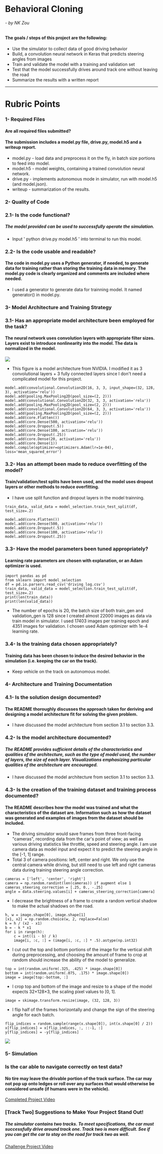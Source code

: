 # Behavioral Cloning
###### - by NK Zou
  
#### The goals / steps of this project are the following:  
* Use the simulator to collect data of good driving behavior  
* Build, a convolution neural network in Keras that predicts steering angles from images  
* Train and validate the model with a training and validation set  
* Test that the model successfully drives around track one without leaving the road  
* Summarize the results with a written report  
  
---
  
# Rubric Points

### 1- Required Files 
#### Are all required files submitted?
#### The submission includes a model.py file, drive.py, model.h5 and a writeup report.
  
* model.py - load data and preprocess it on the fly, in batch size portions to feed into model.  
* model.h5 - model weights, containing a trained convolution neural network.  
* drive.py - implements autonomous mode in simulator, run with model.h5 (and model.json).
* writeup - summarization of the results.

### 2- Quality of Code  
### 2.1- Is the code functional?
##### The model provided can be used to successfully operate the simulation.
  
* Input ' python drive.py model.h5 ' into terminal to run this model.

### 2.2- Is the code usable and readable?
#### The code in model.py uses a Python generator, if needed, to generate data for training rather than storing the training data in memory. The model.py code is clearly organized and comments are included where needed.
  
* I used a generator to generate data for trainning model. It named generator() in model.py.

### 3- Model Architecture and Training Strategy
### 3.1- Has an appropriate model architecture been employed for the task?
#### The neural network uses convolution layers with appropriate filter sizes. Layers exist to introduce nonlinearity into the model. The data is normalized in the model.
  
![](output/section_3_1.JPG)  
* This figure is a model architecture from NVIDIA. I modified it as 3 convolutional layers + 3 fully connected layers since I don't need a complicated model for this project.
   
```  
model.add(convolutional.Convolution2D(16, 3, 3, input_shape=(32, 128, 3), activation='relu'))  
model.add(pooling.MaxPooling2D(pool_size=(2, 2)))  
model.add(convolutional.Convolution2D(32, 3, 3, activation='relu'))  
model.add(pooling.MaxPooling2D(pool_size=(2, 2)))  
model.add(convolutional.Convolution2D(64, 3, 3, activation='relu'))  
model.add(pooling.MaxPooling2D(pool_size=(2, 2)))  
model.add(core.Flatten())  
model.add(core.Dense(500, activation='relu'))  
model.add(core.Dropout(.5))  
model.add(core.Dense(100, activation='relu'))  
model.add(core.Dropout(.25))  
model.add(core.Dense(20, activation='relu'))  
model.add(core.Dense(1))  
model.compile(optimizer=optimizers.Adam(lr=1e-04), loss='mean_squared_error')  
```  

### 3.2- Has an attempt been made to reduce overfitting of the model?
#### Train/validation/test splits have been used, and the model uses dropout layers or other methods to reduce overfitting.
   
* I have use split function and dropout layers in the model trainning.  
  
```  
train_data, valid_data = model_selection.train_test_split(df, test_size=.2)  
  
model.add(core.Flatten())  
model.add(core.Dense(500, activation='relu'))  
model.add(core.Dropout(.5))  
model.add(core.Dense(100, activation='relu'))  
model.add(core.Dropout(.25))  
```    

### 3.3- Have the model parameters been tuned appropriately?
#### Learning rate parameters are chosen with explanation, or an Adam optimizer is used.

```
import pandas as pd
from sklearn import model_selection
df = pd.io.parsers.read_csv('driving_log.csv')
train_data, valid_data = model_selection.train_test_split(df, test_size=.2)
print(len(train_data))
print(len(valid_data))
```
* The number of epochs is 20, the batch size of both train_gen and validation_gen is 128 since I created almost 22000 images as data via train model in simulator. I used 17403 images per training epoch and 4351 images for validation. I chosen used Adam optimizer with 1e-4 learning rate.

### 3.4- Is the training data chosen appropriately?
#### Training data has been chosen to induce the desired behavior in the simulation (i.e. keeping the car on the track).
  
* Keep vehicle on the track on autonomous model.

### 4- Architecture and Training Documentation
### 4.1- Is the solution design documented?
#### The README thoroughly discusses the approach taken for deriving and designing a model architecture fit for solving the given problem.
  
* I have discussed the model architecture from section 3.1 to section 3.3.

### 4.2- Is the model architecture documented?
##### The README provides sufficient details of the characteristics and qualities of the architecture, such as the type of model used, the number of layers, the size of each layer. Visualizations emphasizing particular qualities of the architecture are encouraged.
  
* I have discussed the model architecture from section 3.1 to section 3.3. 

### 4.3- Is the creation of the training dataset and training process documented?
#### The README describes how the model was trained and what the characteristics of the dataset are. Information such as how the dataset was generated and examples of images from the dataset should be included.
  
* The driving simulator would save frames from three front-facing "cameras", recording data from the car's point of view; as well as various driving statistics like throttle, speed and steering angle. I am use camera data as model input and expect it to predict the steering angle in the [-1, 1] range.  
* Total 3 of camera positions: left, center and right. We only use the central camera while driving, but still need to use left and right cameras data during training steering angle correction.  
```  
cameras = ['left', 'center', 'right']
camera = np.random.randint(len(cameras)) if augment else 1
cameras_steering_correction = [.25, 0., -.25]
angle = data.steering.values[i] + cameras_steering_correction[camera]
```  
* I decrease the brightness of a frame to create a random vertical shadow to make the actual shadows on the road.  
```  
h, w = image.shape[0], image.shape[1]  
[x1, x2] = np.random.choice(w, 2, replace=False)  
k = h / (x2 - x1)  
b = - k * x1  
for i in range(h):  
    c = int((i - b) / k)  
    image[i, :c, :] = (image[i, :c, :] * .5).astype(np.int32)  
```  
* I cut out the top and bottom portions of the image for the vertical shift during preprocessing, and choosing the amount of frame to crop at random should increase the ability of the model to generalize.  
```  
top = int(random.uniform(.325, .425) * image.shape[0])  
bottom = int(random.uniform(.075, .175) * image.shape[0])  
image = image[top:-bottom, :]  
```   
* I crop top and bottom of the image and resize to a shape of the model expects 32×128×3, the scaling pixel values to [0, 1].
```  
image = skimage.transform.resize(image, (32, 128, 3))  
```  
* I flip half of the frames horizontally and change the sign of the steering angle for each batch.  
```  
flip_indices = random.sample(range(x.shape[0]), int(x.shape[0] / 2))  
x[flip_indices] = x[flip_indices, :, ::-1, :]  
y[flip_indices] = -y[flip_indices]  
```  
![](output/section_4_3.JPG)  
  
### 5- Simulation
### Is the car able to navigate correctly on test data?
#### No tire may leave the drivable portion of the track surface. The car may not pop up onto ledges or roll over any surfaces that would otherwise be considered unsafe (if humans were in the vehicle).
  
[Completed Project Video](https://twitter.com/samurai_robot/status/832115430298750976)   
  
### [Track Two] Suggestions to Make Your Project Stand Out!
##### The simulator contains two tracks. To meet specifications, the car must successfully drive around track one. Track two is more difficult. See if you can get the car to stay on the road for track two as well.
  
[Challenge Project Video](https://twitter.com/samurai_robot/status/832116301589946369)
